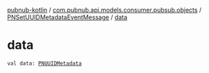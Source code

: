[pubnub-kotlin](../../index.md) / [com.pubnub.api.models.consumer.pubsub.objects](../index.md) / [PNSetUUIDMetadataEventMessage](index.md) / [data](./data.md)

# data

`val data: `[`PNUUIDMetadata`](../../com.pubnub.api.models.consumer.objects.uuid/-p-n-u-u-i-d-metadata/index.md)